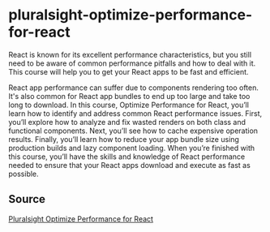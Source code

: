 # pluralsight-optimize-performance-for-react

React is known for its excellent performance characteristics, but you still need to be aware of common performance pitfalls and how to deal with it. This course will help you to get your React apps to be fast and efficient.

React app performance can suffer due to components rendering too often. It's also common for React app bundles to end up too large and take too long to download. In this course, Optimize Performance for React, you’ll learn how to identify and address common React performance issues. First, you’ll explore how to analyze and fix wasted renders on both class and functional components. Next, you’ll see how to cache expensive operation results. Finally, you’ll learn how to reduce your app bundle size using production builds and lazy component loading. When you’re finished with this course, you’ll have the skills and knowledge of React performance needed to ensure that your React apps download and execute as fast as possible.

## Source

[Pluralsight Optimize Performance for React](https://app.pluralsight.com/library/courses/optimize-performance-react/table-of-contents)
